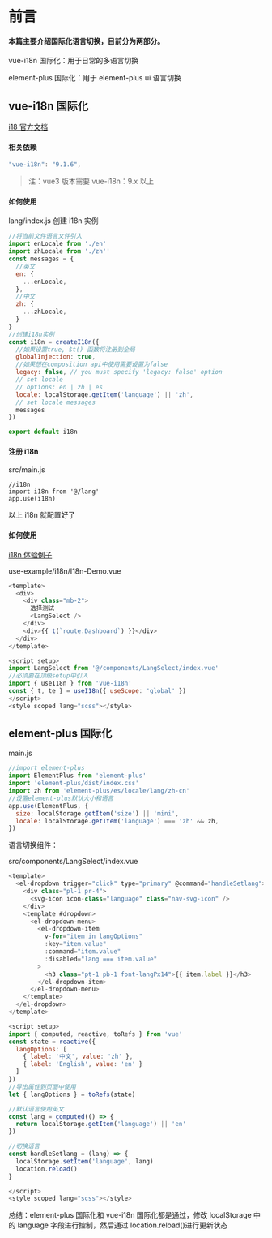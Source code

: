 # 前言

#### 本篇主要介绍国际化语言切换，目前分为两部分。

vue-i18n 国际化：用于日常的多语言切换

element-plus 国际化：用于 element-plus ui 语言切换

## vue-i18n 国际化

[i18 官方文档](https://vue-i18n.intlify.dev/api/injection.html)

#### 相关依赖

```javascript
"vue-i18n": "9.1.6",
```

> 注：vue3 版本需要 vue-i18n：9.x 以上

#### 如何使用

lang/index.js 创建 i18n 实例

```javascript
//将当前文件语言文件引入
import enLocale from './en'
import zhLocale from './zh''
const messages = {
  //英文
  en: {
    ...enLocale,
  },
  //中文
  zh: {
    ...zhLocale,
  }
}
//创建i18n实例
const i18n = createI18n({
  //如果设置true, $t() 函数将注册到全局
  globalInjection: true,
  //如果想在composition api中使用需要设置为false
  legacy: false, // you must specify 'legacy: false' option
  // set locale
  // options: en | zh | es
  locale: localStorage.getItem('language') || 'zh',
  // set locale messages
  messages
})

export default i18n
```

#### 注册 i18n

src/main.js

```
//i18n
import i18n from '@/lang'
app.use(i18n)
```

以上 i18n 就配置好了

#### 如何使用

[i18n 体验例子](https://github.jzfai.top/vue3-admin-plus/#/use-example/i18n-demo)

use-example/i18n/I18n-Demo.vue

```javascript
<template>
  <div>
    <div class="mb-2">
      选择测试
      <LangSelect />
    </div>
    <div>{{ t(`route.Dashboard`) }}</div>
  </div>
</template>

<script setup>
import LangSelect from '@/components/LangSelect/index.vue'
//必须要在顶级setup中引入
import { useI18n } from 'vue-i18n'
const { t, te } = useI18n({ useScope: 'global' })
</script>
<style scoped lang="scss"></style>
```

## element-plus 国际化

main.js

```javascript
//import element-plus
import ElementPlus from 'element-plus'
import 'element-plus/dist/index.css'
import zh from 'element-plus/es/locale/lang/zh-cn'
//设置element-plus默认大小和语言
app.use(ElementPlus, {
  size: localStorage.getItem('size') || 'mini',
  locale: localStorage.getItem('language') === 'zh' && zh,
})
```

语言切换组件：

src/components/LangSelect/index.vue

```javascript
<template>
  <el-dropdown trigger="click" type="primary" @command="handleSetlang">
    <div class="pl-1 pr-4">
      <svg-icon icon-class="language" class="nav-svg-icon" />
    </div>
    <template #dropdown>
      <el-dropdown-menu>
        <el-dropdown-item
          v-for="item in langOptions"
          :key="item.value"
          :command="item.value"
          :disabled="lang === item.value"
        >
          <h3 class="pt-1 pb-1 font-langPx14">{{ item.label }}</h3>
        </el-dropdown-item>
      </el-dropdown-menu>
    </template>
  </el-dropdown>
</template>

<script setup>
import { computed, reactive, toRefs } from 'vue'
const state = reactive({
  langOptions: [
    { label: '中文', value: 'zh' },
    { label: 'English', value: 'en' }
  ]
})
//导出属性到页面中使用
let { langOptions } = toRefs(state)

//默认语言使用英文
const lang = computed(() => {
  return localStorage.getItem('language') || 'en'
})

//切换语言
const handleSetlang = (lang) => {
  localStorage.setItem('language', lang)
  location.reload()
}

</script>
<style scoped lang="scss"></style>
```

总结：element-plus 国际化和 vue-i18n 国际化都是通过，修改 localStorage 中的 language 字段进行控制，然后通过 location.reload()进行更新状态
